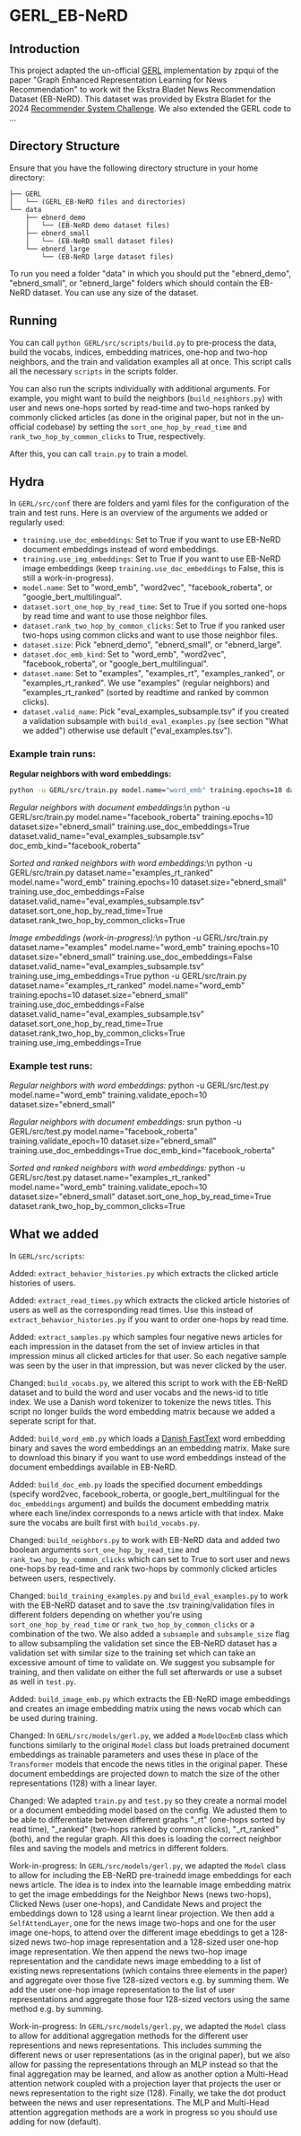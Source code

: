 # GERL_EB-NeRD

## Introduction
This project adapted the un-official [GERL](https://github.com/zpqiu/GERL/tree/main) implementation by zpqui of the paper "Graph Enhanced Representation Learning for News Recommendation" to work wit the Ekstra Bladet News Recommendation Dataset (EB-NeRD). 
This dataset was provided by Ekstra Bladet for the 2024 [Recommender System Challenge](https://recsys.eb.dk/#about). We also extended the GERL code to ...

## Directory Structure
Ensure that you have the following directory structure in your home directory:

```
├── GERL
│   └── (GERL_EB-NeRD files and directories)
└── data
    ├── ebnerd_demo
    │   └── (EB-NeRD demo dataset files)
    ├── ebnerd_small
    │   └── (EB-NeRD small dataset files)
    └── ebnerd_large
        └── (EB-NeRD large dataset files)
```

To run you need a folder "data" in which you should put the "ebnerd_demo", "ebnerd_small", or "ebnerd_large" folders which should contain the EB-NeRD dataset. You can use any size of the dataset. 

## Running

You can call `python GERL/src/scripts/build.py` to pre-process the data, build the vocabs, indices, embedding matrices, one-hop and two-hop neighbors, and the train and validation examples all at once. This script calls all the necessary `scripts` in the scripts folder.

You can also run the scripts individually with additional arguments. For example, you might want to build the neighbors (`build_neighbors.py`) with user and news one-hops sorted by read-time and two-hops ranked by commonly clicked articles (as done in the original paper, but not in the un-official codebase) by setting the `sort_one_hop_by_read_time` and `rank_two_hop_by_common_clicks` to True, respectively.

After this, you can call `train.py` to train a model.

## Hydra

In `GERL/src/conf` there are folders and yaml files for the configuration of the train and test runs. Here is an overview of the arguments we added or regularly used:

- `training.use_doc_embeddings`: Set to True if you want to use EB-NeRD document embeddings instead of word embeddings.
- `training.use_img_embeddings`: Set to True if you want to use EB-NeRD image embeddings (keep `training.use_doc_embeddings` to False, this is still a work-in-progress).
- `model.name`: Set to "word_emb", "word2vec", "facebook_roberta", or "google_bert_multilingual".
- `dataset.sort_one_hop_by_read_time`: Set to True if you sorted one-hops by read time and want to use those neighbor files.
- `dataset.rank_two_hop_by_common_clicks`: Set to True if you ranked user two-hops using common clicks and want to use those neighbor files.
- `dataset.size`: Pick "ebnerd_demo", "ebnerd_small", or "ebnerd_large".
- `dataset.doc_emb_kind`: Set to "word_emb", "word2vec", "facebook_roberta", or "google_bert_multilingual".
- `dataset.name`: Set to "examples", "examples_rt", "examples_ranked", or "examples_rt_ranked". We use "examples" (regular neighbors) and "examples_rt_ranked" (sorted by readtime and ranked by common clicks).
- `dataset.valid_name`: Pick "eval_examples_subsample.tsv" if you created a validation subsample with `build_eval_examples.py` (see section "What we added") otherwise use default ("eval_examples.tsv").

### Example train runs:

**Regular neighbors with word embeddings:**

```bash
python -u GERL/src/train.py model.name="word_emb" training.epochs=10 dataset.size="ebnerd_small" training.use_doc_embeddings=False
```

*Regular neighbors with document embeddings*:\n
python -u GERL/src/train.py model.name="facebook_roberta" training.epochs=10 dataset.size="ebnerd_small" training.use_doc_embeddings=True dataset.valid_name="eval_examples_subsample.tsv" doc_emb_kind="facebook_roberta"

*Sorted and ranked neighbors with word embeddings:*\n
python -u GERL/src/train.py dataset.name="examples_rt_ranked" model.name="word_emb" training.epochs=10 dataset.size="ebnerd_small" training.use_doc_embeddings=False dataset.valid_name="eval_examples_subsample.tsv" dataset.sort_one_hop_by_read_time=True dataset.rank_two_hop_by_common_clicks=True

*Image embeddings (work-in-progress):*\n
python -u GERL/src/train.py dataset.name="examples" model.name="word_emb" training.epochs=10 dataset.size="ebnerd_small" training.use_doc_embeddings=False dataset.valid_name="eval_examples_subsample.tsv" training.use_img_embeddings=True
python -u GERL/src/train.py dataset.name="examples_rt_ranked" model.name="word_emb" training.epochs=10 dataset.size="ebnerd_small" training.use_doc_embeddings=False dataset.valid_name="eval_examples_subsample.tsv" dataset.sort_one_hop_by_read_time=True dataset.rank_two_hop_by_common_clicks=True training.use_img_embeddings=True

### Example test runs:

*Regular neighbors with word embeddings:*
python -u GERL/src/test.py model.name="word_emb" training.validate_epoch=10 dataset.size="ebnerd_small"

*Regular neighbors with document embeddings*:
srun python -u GERL/src/test.py model.name="facebook_roberta" training.validate_epoch=10 dataset.size="ebnerd_small" training.use_doc_embeddings=True doc_emb_kind="facebook_roberta"

*Sorted and ranked neighbors with word embeddings:*
python -u GERL/src/test.py dataset.name="examples_rt_ranked" model.name="word_emb" training.validate_epoch=10 dataset.size="ebnerd_small" dataset.sort_one_hop_by_read_time=True dataset.rank_two_hop_by_common_clicks=True

## What we added

In `GERL/src/scripts`:

Added: `extract_behavior_histories.py` which extracts the clicked article histories of users.

Added: `extract_read_times.py` which extracts the clicked article histories of users as well as the corresponding read times. Use this instead of `extract_behavior_histories.py` if you want to order one-hops by read time. 

Added: `extract_samples.py` which samples four negative news articles for each impression in the dataset from the set of inview articles in that impression minus all clicked articles for that user. So each negative sample was seen by the user in that impression, but was never clicked by the user.

Changed: `build_vocabs.py`, we altered this script to work with the EB-NeRD dataset and to build the word and user vocabs and the news-id to title index. We use a Danish word tokenizer to tokenize the news titles. This script no longer builds the word embedding matrix because we added a seperate script for that.

Added: `build_word_emb.py` which loads a [Danish FastText](https://fasttext.cc/docs/en/crawl-vectors.html) word embedding binary and saves the word embeddings an an embedding matrix. Make sure to download this binary if you want to use word embeddings instead of the document embeddings available in EB-NeRD.

Added: `build_doc_emb.py` loads the specified document embeddings (specify word2vec, facebook_roberta, or google_bert_multilingual for the `doc_embeddings` argument) and builds the document embedding matrix where each line/index corresponds to a news article with that index. Make sure the vocabs are built first with `build_vocabs.py`.

Changed: `build_neighbors.py` to work with EB-NeRD data and added two boolean arguments `sort_one_hop_by_read_time` and `rank_two_hop_by_common_clicks` which can set to True to sort user and news one-hops by read-time and rank two-hops by commonly clicked articles between users, respectively.

Changed: `build_training_examples.py` and `build_eval_examples.py` to work with the EB-NeRD dataset and to save the .tsv training/validation files in different folders depending on whether you're using `sort_one_hop_by_read_time` or `rank_two_hop_by_common_clicks` or a combination of the two. We also added a `subsample` and `subsample_size` flag to allow subsampling the validation set since the EB-NeRD dataset has a validation set with similar size to the training set which can take an excessive amount of time to validate on. We suggest you subsample for training, and then validate on either the full set afterwards or use a subset as well in `test.py`.

Added: `build_image_emb.py` which extracts the EB-NeRD image embeddings and creates an image embedding matrix using the news vocab which can be used during training.

Changed: In `GERL/src/models/gerl.py`, we added a `ModelDocEmb` class which functions similarly to the original `Model` class but loads pretrained document embeddings as trainable parameters and uses these in place of the `Transformer` models that encode the news titles in the original paper. These document embeddings are projected down to match the size of the other representations (128) with a linear layer.

Changed: We adapted `train.py` and `test.py` so they create a normal model or a document embedding model based on the config. We adusted them to be able to differentiate between different graphs "_rt" (one-hops sorted by read time), "_ranked" (two-hops ranked by common clicks), "_rt_ranked" (both), and the regular graph. All this does is loading the correct neighbor files and saving the models and metrics in different folders. 

Work-in-progress: In `GERL/src/models/gerl.py`, we adapted the `Model` class to allow for including the EB-NeRD pre-trainedd image embeddings for each news article. The idea is to index into the learnable image embedding matrix to get the image embeddings for the Neighbor News (news two-hops), Clicked News (user one-hops), and Candidate News and project the embeddings down to 128 using a learnt linear projection. We then add a `SelfAttendLayer`, one for the news image two-hops and one for the user image one-hops, to attend over the different image ebeddings to get a 128-sized news two-hop image representation and a 128-sized user one-hop image representation. We then append the news two-hop image representation and the candidate news image embedding to a list of existing news representations (which contains three elements in the paper) and aggregate over those five 128-sized vectors e.g. by summing them. We add the user one-hop image representation to the list of user representations and aggregate those four 128-sized vectors using the same method e.g. by summing.

Work-in-progress: In `GERL/src/models/gerl.py`, we adapted the `Model` class to allow for additional aggregation methods for the different user representions and news representations. This includes summing the different news or user representations (as in the original paper), but we also allow for passing the representations through an MLP instead so that the final aggregation may be learned, and allow as another option a Multi-Head attention network coupled with a projection layer that projects the user or news representation to the right size (128). Finally, we take the dot product between the news and user representations. The MLP and Multi-Head attention aggregation methods are a work in progress so you should use adding for now (default).
